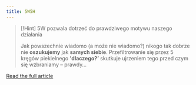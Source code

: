 ```yaml
---
title: 5W5H
---
```


> [!Hint] 5W pozwala dotrzeć do prawdziwego motywu naszego działania
>
> Jak powszechnie wiadomo (a może nie wiadomo?) nikogo tak dobrze nie **oszukujemy** jak **samych siebie**. Przefiltrowanie się przez 5 kręgów piekielnego **'dlaczego?’** skutkuje ujrzeniem tego przed czym się wzbraniamy – prawdy…

[Read the full article](https://zenjaskiniowca.pl/5w5h/)